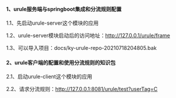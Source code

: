 #### 1、urule服务端与springboot集成和分流规则配置
1.1、先启动urule-server这个模块的应用

1.2、urule-server模块启动后的访问地址：http://127.0.0.1/urule/frame

1.3、可以导入项目：docs/ky-urule-repo-20210718204805.bak

#### 2、urule客户端的配置和使用分流规则的知识包

2.1、启动urule-client这个模块的应用

2.2、请求分流规则：http://127.0.0.1:8081/urule/test?userTag=C